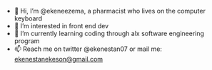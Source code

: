 - 👋 Hi, I’m @ekeneezema, a pharmacist who lives on the computer keyboard
- 👀 I’m interested in front end dev
- 🌱 I’m currently learning coding through alx software engineering program
- 📫 Reach me on twitter @ekenestan07 or mail me: ekenestanekeson@gmail.com
